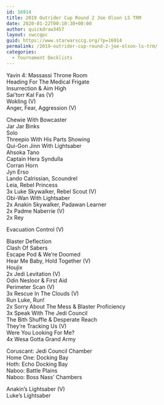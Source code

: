 ```yaml
---
id: 16914
title: 2019 Outrider Cup Round 2 Joe Olson LS TRM
date: 2020-01-22T00:10:30+00:00
author: quickdraw3457
layout: swccgpc
guid: https://www.starwarsccg.org/?p=16914
permalink: /2019-outrider-cup-round-2-joe-olson-ls-trm/
categories:
  - Tournament Decklists
---
```

Yavin 4: Massassi Throne Room  
Heading For The Medical Frigate  
Insurrection & Aim High  
Sai&#8217;torr Kal Fas (V)  
Wokling (V)  
Anger, Fear, Aggression (V)  
  
Chewie With Bowcaster  
Jar Jar Binks  
Solo  
Threepio With His Parts Showing  
Qui-Gon Jinn With Lightsaber  
Ahsoka Tano  
Captain Hera Syndulla  
Corran Horn  
Jyn Erso  
Lando Calrissian, Scoundrel  
Leia, Rebel Princess  
3x Luke Skywalker, Rebel Scout (V)  
Obi-Wan With Lightsaber  
2x Anakin Skywalker, Padawan Learner  
2x Padme Naberrie (V)  
2x Rey  
  
Evacuation Control (V)  
  
Blaster Deflection  
Clash Of Sabers  
Escape Pod & We&#8217;re Doomed  
Hear Me Baby, Hold Together (V)  
Houjix  
2x Jedi Levitation (V)  
Odin Nesloor & First Aid  
Perimeter Scan (V)  
3x Rescue In The Clouds (V)  
Run Luke, Run!  
2x Sorry About The Mess & Blaster Proficiency  
3x Speak With The Jedi Council  
The Bith Shuffle & Desperate Reach  
They&#8217;re Tracking Us (V)  
Were You Looking For Me?  
4x Wesa Gotta Grand Army  
  
Coruscant: Jedi Council Chamber  
Home One: Docking Bay  
Hoth: Echo Docking Bay  
Naboo: Battle Plains  
Naboo: Boss Nass&#8217; Chambers  
  
Anakin&#8217;s Lightsaber (V)  
Luke&#8217;s Lightsaber